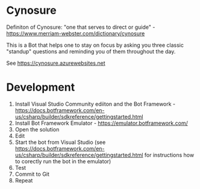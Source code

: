 ﻿# Cynosure 

Definiton of Cynosure: "one that serves to direct or guide" - https://www.merriam-webster.com/dictionary/cynosure

This is a Bot that helps one to stay on focus by asking you three classic "standup" questions and reminding you of them throughout the day.

See https://cynosure.azurewebsites.net

# Development

  1. Install Visual Studio Community ediiton and the Bot Framework - https://docs.botframework.com/en-us/csharp/builder/sdkreference/gettingstarted.html
  2. Install Bot Framework Emulator - https://emulator.botframework.com/
  2. Open the solution
  3. Edit
  4. Start the bot from Visual Studio (see https://docs.botframework.com/en-us/csharp/builder/sdkreference/gettingstarted.html for instructions how to corectly run the bot in the emulator)
  4. Test
  5. Commit to Git
  6. Repeat

  

